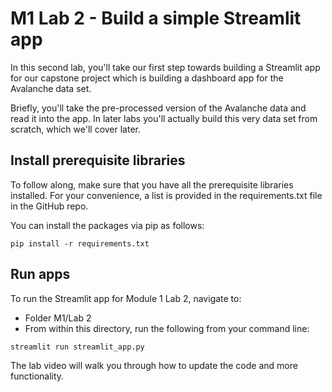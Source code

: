 # M1 Lab 2 - Build a simple Streamlit app

In this second lab, you'll take our first step towards building a Streamlit app for our capstone project which is building a dashboard app for the Avalanche data set.

Briefly, you'll take the pre-processed version of the Avalanche data and read it into the app. In later labs you'll actually build this very data set from scratch, which we'll cover later.


## Install prerequisite libraries
To follow along, make sure that you have all the prerequisite libraries installed. For your convenience, a list is provided in the requirements.txt file in the GitHub repo.

You can install the packages via pip as follows:
```
pip install -r requirements.txt
```

## Run apps

To run the Streamlit app for Module 1 Lab 2, navigate to:
- Folder M1/Lab 2
- From within this directory, run the following from your command line:
```
streamlit run streamlit_app.py
```
The lab video will walk you through how to update the code and more functionality. 
